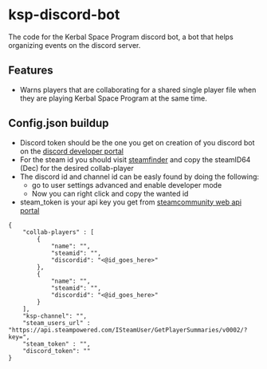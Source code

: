 # ksp-discord-bot
The code for the Kerbal Space Program discord bot, a bot that helps organizing events on the discord server.

## Features

- Warns players that are collaborating for a shared single player file when they are playing Kerbal Space Program at the same time.


## Config.json buildup

- Discord token should be the one you get on creation of you discord bot on the [discord developer portal](https://discord.com/developers/applications)
- For the steam id you should visit [steamfinder](https://www.steamidfinder.com) and copy the steamID64 (Dec) for the desired collab-player
- The discord id and channel id can be easly found by doing the following:
  - go to user settings advanced and enable developer mode
  - Now you can right click and copy the wanted id
- steam_token is your api key you get from [steamcommunity web api portal](https://steamcommunity.com/dev/apikey)

```
{
    "collab-players" : [
        {  
            "name": "",
            "steamid": "",
            "discordid": "<@id_goes_here>"
        },
        {
            "name": "",
            "steamid": "",
            "discordid": "<@id_goes_here>"
        }
    ],
    "ksp-channel": "",
    "steam_users_url" : "https://api.steampowered.com/ISteamUser/GetPlayerSummaries/v0002/?key=",
    "steam_token" : "",
    "discord_token": ""
}
```
